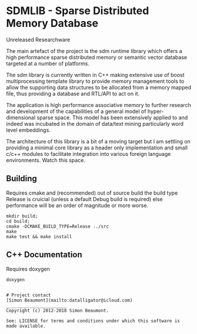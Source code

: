 SDMLIB - Sparse Distributed Memory Database 
===========================================

Unreleased Researchware

The main artefact of the project is the sdm runtime library which
offers a high performance sparse distributed memory or semantic vector
database targeted at a number of platforms.

The sdm library is currently written in C++ making extensive use of
boost multiprocessing template library to provide memory management
tools to allow the supporting data structures to be allocated from a
memory mapped file, thus providing a database and RTL/API to act on it.

The application is high performance associative memory to further
research and development of the capabilities of a general model of
hyper-dimensional sparse space. This model has been extensively
applied to and indeed was incubated in the domain of data/text
mining particularly word level embeddings.

The architecture of this library is a bit of a moving target but I am
settling on providing a minimal core library as a header only
implementation and small c/c++ modules to facilitate integration into
various foreign language environments. Watch this space. 


## Building 
 

Requires cmake and (recommended) out of source build the build type
Release is cruicial (unless a default Debug build is required) else
performance will be an order of magnitude or more worse.

```shell
mkdir build;
cd build;
cmake -DCMAKE_BUILD_TYPE=Release ../src
make
make test && make install
```

## C++ Documentation


Requires doxygen

```shell
doxygen


# Project contact
[Simon Beaumont](mailto:datalligator@icloud.com) 
_______________________
Copyright (c) 2012-2018 Simon Beaumont.

See: LICENSE for terms and conditions under which this software is made available.


